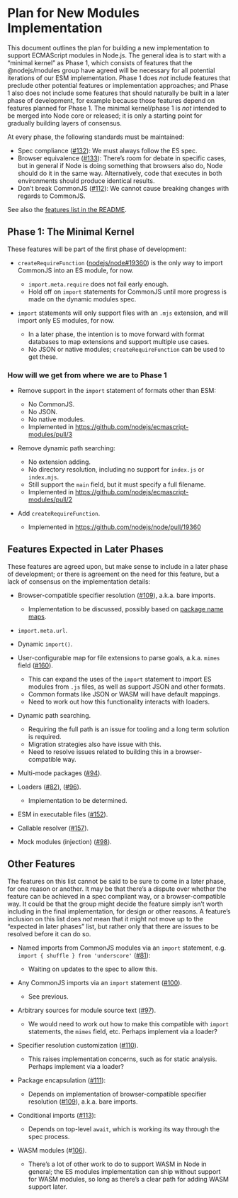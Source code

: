 # Plan for New Modules Implementation

This document outlines the plan for building a new implementation to support ECMAScript modules in Node.js. The general idea is to start with a “minimal kernel” as Phase 1, which consists of features that the @nodejs/modules group have agreed will be necessary for all potential iterations of our ESM implementation. Phase 1 does _not_ include features that preclude other potential features or implementation approaches; and Phase 1 also does not include some features that should naturally be built in a later phase of development, for example because those features depend on features planned for Phase 1. The minimal kernel/phase 1 is _not_ intended to be merged into Node core or released; it is only a starting point for gradually building layers of consensus.

At every phase, the following standards must be maintained:

* Spec compliance ([#132](https://github.com/nodejs/modules/issues/132)): We must always follow the ES spec.
* Browser equivalence ([#133](https://github.com/nodejs/modules/issues/133)): There’s room for debate in specific cases, but in general if Node is doing something that browsers also do, Node should do it in the same way. Alternatively, code that executes in both environments should produce identical results.
* Don’t break CommonJS ([#112](https://github.com/nodejs/modules/issues/112)): We cannot cause breaking changes with regards to CommonJS.

See also the [features list in the README](https://github.com/nodejs/modules#features).

## Phase 1: The Minimal Kernel

These features will be part of the first phase of development:

* `createRequireFunction` ([nodejs/node#19360](https://github.com/nodejs/node/pull/19360)) is the only way to import CommonJS into an ES module, for now.
  - `import.meta.require` does not fail early enough.
  - Hold off on `import` statements for CommonJS until more progress is made on the dynamic modules spec.

* `import` statements will only support files with an `.mjs` extension, and will import only ES modules, for now.
  - In a later phase, the intention is to move forward with format databases to map extensions and support multiple use cases.
  - No JSON or native modules; `createRequireFunction` can be used to get these.


### How will we get from where we are to Phase 1

* Remove support in the `import` statement of formats other than ESM:
  - No CommonJS.
  - No JSON.
  - No native modules.
  - Implemented in https://github.com/nodejs/ecmascript-modules/pull/3

* Remove dynamic path searching:
  - No extension adding.
  - No directory resolution, including no support for `index.js` or `index.mjs`.
  - Still support the `main` field, but it must specify a full filename.
  - Implemented in https://github.com/nodejs/ecmascript-modules/pull/2

* Add `createRequireFunction`.
  - Implemented in https://github.com/nodejs/node/pull/19360


## Features Expected in Later Phases

These features are agreed upon, but make sense to include in a later phase of development; or there is agreement on the need for this feature, but a lack of consensus on the implementation details:

* Browser-compatible specifier resolution ([#109](https://github.com/nodejs/modules/issues/109)), a.k.a. bare imports.
  - Implementation to be discussed, possibly based on [package name maps](https://github.com/domenic/package-name-maps).

* `import.meta.url`.

* Dynamic `import()`.

* User-configurable map for file extensions to parse goals, a.k.a. `mimes` field ([#160](https://github.com/nodejs/modules/pull/160)).
  - This can expand the uses of the `import` statement to import ES modules from `.js` files, as well as support JSON and other formats.
  - Common formats like JSON or WASM will have default mappings.
  - Need to work out how this functionality interacts with loaders.

* Dynamic path searching.
  - Requiring the full path is an issue for tooling and a long term solution is required.
  - Migration strategies also have issue with this.
  - Need to resolve issues related to building this in a browser-compatible way.

* Multi-mode packages ([#94](https://github.com/nodejs/modules/issues/94)).

* Loaders ([#82](https://github.com/nodejs/modules/issues/82)), ([#96](https://github.com/nodejs/modules/issues/96)).
  - Implementation to be determined.

* ESM in executable files ([#152](https://github.com/nodejs/modules/issues/152)).

* Callable resolver ([#157](https://github.com/nodejs/modules/issues/157)).

* Mock modules (injection) ([#98](https://github.com/nodejs/modules/issues/98)).


## Other Features

The features on this list cannot be said to be sure to come in a later phase, for one reason or another. It may be that there’s a dispute over whether the feature can be achieved in a spec compliant way, or a browser-compatible way. It could be that the group might decide the feature simply isn’t worth including in the final implementation, for design or other reasons. A feature’s inclusion on this list does _not_ mean that it might not move up to the “expected in later phases” list, but rather only that there are issues to be resolved before it can do so.

* Named imports from CommonJS modules via an `import` statement, e.g. `import { shuffle } from 'underscore'` ([#81](https://github.com/nodejs/modules/issues/81)):
  - Waiting on updates to the spec to allow this.

* Any CommonJS imports via an `import` statement ([#100](https://github.com/nodejs/modules/issues/100)).
  - See previous.

* Arbitrary sources for module source text ([#97](https://github.com/nodejs/modules/issues/97)).
  - We would need to work out how to make this compatible with `import` statements, the `mimes` field, etc. Perhaps implement via a loader?

* Specifier resolution customization ([#110](https://github.com/nodejs/modules/issues/110)).
  - This raises implementation concerns, such as for static analysis. Perhaps implement via a loader?

* Package encapsulation ([#111](https://github.com/nodejs/modules/issues/111)):
  - Depends on implementation of browser-compatible specifier resolution ([#109](https://github.com/nodejs/modules/issues/109)), a.k.a. bare imports.

* Conditional imports ([#113](https://github.com/nodejs/modules/issues/113)):
  - Depends on top-level `await`, which is working its way through the spec process.

* WASM modules (#[106](https://github.com/nodejs/modules/issues/106)).
  - There’s a lot of other work to do to support WASM in Node in general; the ES modules implementation can ship without support for WASM modules, so long as there’s a clear path for adding WASM support later.